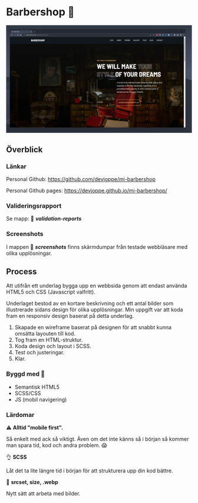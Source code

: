 # Barbershop :barber:

![](/screenshots/01-Chrome/Chrome-desktop-1920-01_Header_Nav.jpg)
## Överblick

### Länkar

Personal Github: https://github.com/devjoppe/mi-barbershop

Personal Github pages: https://devjoppe.github.io/mi-barbershop/

### Valideringsrapport

Se mapp: :open_file_folder: ***validation-reports***
### Screenshots 

I mappen :open_file_folder: ***screenshots*** finns skärmdumpar från testade webbläsare med olika upplösningar.

## Process

Att utifrån ett underlag bygga upp en webbsida genom att endast använda HTML5 och CSS (Javascript valfritt).

Underlaget bestod av en kortare beskrivning och ett antal bilder som illustrerade sidans design för olika upplösningar. Min uppgift var att koda fram en responsiv design baserat på detta underlag.

1. Skapade en wireframe baserat på designen för att snabbt kunna omsätta layouten till kod.
2. Tog fram en HTML-struktur.
3. Koda design och layout i SCSS.
4. Test och justeringar.
5. Klar.
### Byggd med :construction:

- Semantisk HTML5
- SCSS/CSS
- JS (mobil navigering)

### Lärdomar

:warning: **Alltid "mobile first".**

Så enkelt med ack så viktigt. Även om det inte känns så i början så kommer man spara tid, kod och andra problem. :scream:


:ok_hand: **SCSS**

Låt det ta lite längre tid i början för att strukturera upp din kod bättre.


:clap: **srcset, size, .webp**

Nytt sätt att arbeta med bilder.
